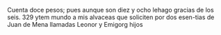 Cuenta doce pesos; pues aunque son diez y ocho lehago gracias de los seis. 329 ytem mundo a mis alvaceas que soliciten por dos esen-tias de Juan de Mena llamadas Leonor y Emigorg hijos